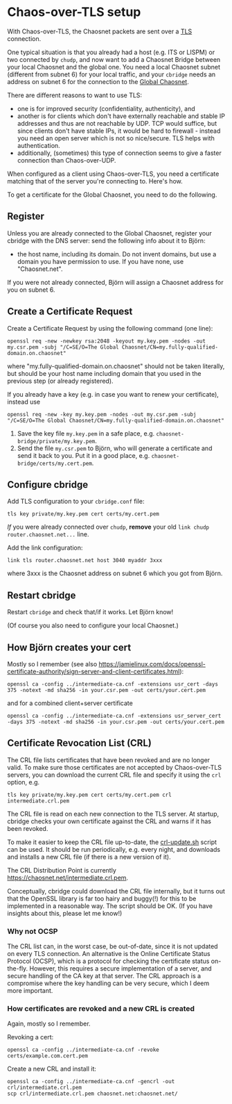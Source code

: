# Chaos-over-TLS setup

With Chaos-over-TLS, the Chaosnet packets are sent over a [TLS](https://en.wikipedia.org/wiki/Transport_Layer_Security) connection. 

One typical situation is that you already had a host (e.g. ITS or LISPM) or two connected by `chudp`, and now want to add a Chaosnet Bridge between your local Chaosnet and the global one. You need a local Chaosnet subnet (different from subnet 6) for your local traffic, and your `cbridge` needs an address on subnet 6 for the connection to the [Global Chaosnet](https://chaosnet.net).

There are different reasons to want to use TLS:
- one is for improved security (confidentiality, authenticity), and
- another is for clients which don't have externally reachable and
  stable IP addresses and thus are not reachable by UDP. TCP would
  suffice, but since clients don't have stable IPs, it would be hard to
  firewall - instead you need an open server which is not so
  nice/secure. TLS helps with authentication. 
- additionally, (sometimes) this type of connection seems to give a faster connection than Chaos-over-UDP.

When configured as a client using Chaos-over-TLS, you need a
certificate matching that of the server you're connecting to. Here's how.

To get a certificate for the Global Chaosnet, you need to do the following.

## Register

Unless you are already connected to the Global Chaosnet, register your cbridge with the DNS server: send the following info about it to Björn:
- the host name, including its domain. Do not invent domains, but use a domain you have permission to use. If you have none, use "Chaosnet.net".

If you were not already connected, Björn will assign a Chaosnet address for you on subnet 6.

## Create a Certificate Request

Create a Certificate Request by using the following command (one line):

    openssl req -new -newkey rsa:2048 -keyout my.key.pem -nodes -out my.csr.pem -subj "/C=SE/O=The Global Chaosnet/CN=my.fully-qualified-domain.on.chaosnet"

where "my.fully-qualified-domain.on.chaosnet" should not be taken literally, but should be your host name including domain that you used in the previous step (or already registered).

If you already have a key (e.g. in case you want to renew your certificate), instead use

    openssl req -new -key my.key.pem -nodes -out my.csr.pem -subj "/C=SE/O=The Global Chaosnet/CN=my.fully-qualified-domain.on.chaosnet"

1. Save the key file `my.key.pem` in a safe place, e.g. `chaosnet-bridge/private/my.key.pem`.
1. Send the file `my.csr.pem` to Björn, who will generate a certificate and send it back to you. Put it in a good place, e.g. `chaosnet-bridge/certs/my.cert.pem`.

## Configure cbridge

Add TLS configuration to your `cbridge.conf` file:

    tls key private/my.key.pem cert certs/my.cert.pem

*If* you were already connected over `chudp`, **remove** your old `link chudp router.chaosnet.net...` line.

Add the link configuration:

    link tls router.chaosnet.net host 3040 myaddr 3xxx

where 3xxx is the Chaosnet address on subnet 6 which you got from Björn.

## Restart cbridge

Restart `cbridge` and check that/if it works. Let Björn know!

(Of course you also need to configure your local Chaosnet.)

## How Björn creates your cert

Mostly so I remember (see also https://jamielinux.com/docs/openssl-certificate-authority/sign-server-and-client-certificates.html):

    openssl ca -config ../intermediate-ca.cnf -extensions usr_cert -days 375 -notext -md sha256 -in your.csr.pem -out certs/your.cert.pem

and for a combined client+server certificate

    openssl ca -config ../intermediate-ca.cnf -extensions usr_server_cert -days 375 -notext -md sha256 -in your.csr.pem -out certs/your.cert.pem

## Certificate Revocation List (CRL)

The CRL file lists certificates that have been revoked and are no longer valid. To make sure those certificates are not accepted by Chaos-over-TLS servers, you can download the current CRL file and specify it using the `crl` option, e.g.

    tls key private/my.key.pem cert certs/my.cert.pem crl intermediate.crl.pem

The CRL file is read on each new connection to the TLS server. At startup, cbridge checks your own certificate against the CRL and warns if it has been revoked.

To make it easier to keep the CRL file up-to-date, the [crl-update.sh](crl-update.sh) script can be used. It should be run periodically, e.g. every night, and downloads and installs a new CRL file (if there is a new version of it).

The CRL Distribution Point is currently https://chaosnet.net/intermediate.crl.pem.


Conceptually, cbridge could download the CRL file internally, but it turns out that the OpenSSL library is far too hairy and buggy(!) for this to be implemented in a reasonable way. The script should be OK. (If you have insights about this, please let me know!)

### Why not OCSP

The CRL list can, in the worst case, be out-of-date, since it is not updated on every TLS connection. An alternative is the Online Certificate Status Protocol (OCSP), which is a protocol for checking the certificate status on-the-fly. However, this requires a secure implementation of a server, and secure handling of the CA key at that server. The CRL approach is a compromise where the key handling can be very secure, which I deem more important.

### How certificates are revoked and a new CRL is created

Again, mostly so I remember.

Revoking a cert:

    openssl ca -config ../intermediate-ca.cnf -revoke certs/example.com.cert.pem

Create a new CRL and install it:

    openssl ca -config ../intermediate-ca.cnf -gencrl -out crl/intermediate.crl.pem
    scp crl/intermediate.crl.pem chaosnet.net:chaosnet.net/

